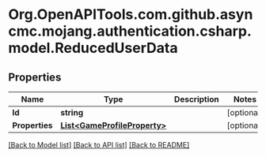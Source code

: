 # Org.OpenAPITools.com.github.asyncmc.mojang.authentication.csharp.model.ReducedUserData
## Properties

Name | Type | Description | Notes
------------ | ------------- | ------------- | -------------
**Id** | **string** |  | [optional] 
**Properties** | [**List&lt;GameProfileProperty&gt;**](GameProfileProperty.md) |  | [optional] 

[[Back to Model list]](../README.md#documentation-for-models) [[Back to API list]](../README.md#documentation-for-api-endpoints) [[Back to README]](../README.md)

